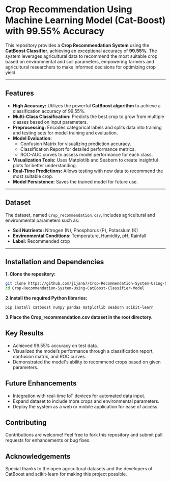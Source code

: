 # Crop Recommendation Using Machine Learning Model (Cat-Boost) with 99.55% Accuracy

This repository provides a **Crop Recommendation System** using the **CatBoost Classifier**, achieving an exceptional accuracy of **99.55%**. The system leverages agricultural data to recommend the most suitable crop based on environmental and soil parameters, empowering farmers and agricultural researchers to make informed decisions for optimizing crop yield.

---

## Features

- **High Accuracy:** Utilizes the powerful **CatBoost algorithm** to achieve a classification accuracy of 99.55%.
- **Multi-Class Classification:** Predicts the best crop to grow from multiple classes based on input parameters.
- **Preprocessing:** Encodes categorical labels and splits data into training and testing sets for model training and evaluation.
- **Model Evaluation:**
  - Confusion Matrix for visualizing prediction accuracy.
  - Classification Report for detailed performance metrics.
  - ROC-AUC curves to assess model performance for each class.
- **Visualization Tools:** Uses Matplotlib and Seaborn to create insightful plots for better understanding.
- **Real-Time Predictions:** Allows testing with new data to recommend the most suitable crop.
- **Model Persistence:** Saves the trained model for future use.

---

## Dataset

The dataset, named `Crop_recommendation.csv`, includes agricultural and environmental parameters such as:

- **Soil Nutrients:** Nitrogen (N), Phosphorus (P), Potassium (K)
- **Environmental Conditions:** Temperature, Humidity, pH, Rainfall
- **Label:** Recommended crop

---

## Installation and Dependencies
**1. Clone the repository:**
   ```bash
   git clone https://github.com/jijan67/Crop-Recommendation-System-Using-CatBoost-Classifier-Model.git
   cd Crop-Recommendation-System-Using-CatBoost-Classifier-Model
   ```
**2.Install the required Python libraries:**
   ```bash
   pip install catboost numpy pandas matplotlib seaborn scikit-learn
   ```
**3.Place the Crop_recommendation.csv dataset in the root directory.**

## Key Results
- Achieved 99.55% accuracy on test data.
- Visualized the model’s performance through a classification report, confusion matrix, and ROC curves.
- Demonstrated the model's ability to recommend crops based on given parameters.

## Future Enhancements
- Integration with real-time IoT devices for automated data input.
- Expand dataset to include more crops and environmental parameters.
- Deploy the system as a web or mobile application for ease of access.

## Contributing
Contributions are welcome! Feel free to fork this repository and submit pull requests for enhancements or bug fixes.

## Acknowledgements
Special thanks to the open agricultural datasets and the developers of CatBoost and scikit-learn for making this project possible.
